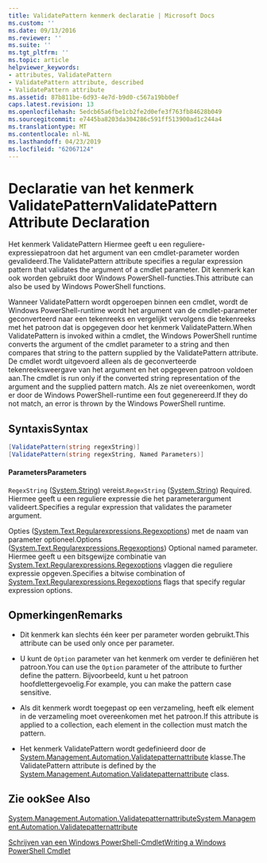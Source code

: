 ```yaml
---
title: ValidatePattern kenmerk declaratie | Microsoft Docs
ms.custom: ''
ms.date: 09/13/2016
ms.reviewer: ''
ms.suite: ''
ms.tgt_pltfrm: ''
ms.topic: article
helpviewer_keywords:
- attributes, ValidatePattern
- ValidatePattern attribute, described
- ValidatePattern attribute
ms.assetid: 87b811be-6d93-4e7d-b9d0-c567a19bb0ef
caps.latest.revision: 13
ms.openlocfilehash: 5edcb65a6fbe1cb2fe2d0efe3f763fb84628b049
ms.sourcegitcommit: e7445ba8203da304286c591ff513900ad1c244a4
ms.translationtype: MT
ms.contentlocale: nl-NL
ms.lasthandoff: 04/23/2019
ms.locfileid: "62067124"
---
```

# <a name="validatepattern-attribute-declaration"></a><span data-ttu-id="2bbda-102">Declaratie van het kenmerk ValidatePattern</span><span class="sxs-lookup"><span data-stu-id="2bbda-102">ValidatePattern Attribute Declaration</span></span>

<span data-ttu-id="2bbda-103">Het kenmerk ValidatePattern Hiermee geeft u een reguliere-expressiepatroon dat het argument van een cmdlet-parameter worden gevalideerd.</span><span class="sxs-lookup"><span data-stu-id="2bbda-103">The ValidatePattern attribute specifies a regular expression pattern that validates the argument of a cmdlet parameter.</span></span> <span data-ttu-id="2bbda-104">Dit kenmerk kan ook worden gebruikt door Windows PowerShell-functies.</span><span class="sxs-lookup"><span data-stu-id="2bbda-104">This attribute can also be used by Windows PowerShell functions.</span></span>

<span data-ttu-id="2bbda-105">Wanneer ValidatePattern wordt opgeroepen binnen een cmdlet, wordt de Windows PowerShell-runtime wordt het argument van de cmdlet-parameter geconverteerd naar een tekenreeks en vergelijkt vervolgens die tekenreeks met het patroon dat is opgegeven door het kenmerk ValidatePattern.</span><span class="sxs-lookup"><span data-stu-id="2bbda-105">When ValidatePattern is invoked within a cmdlet, the Windows PowerShell runtime converts the argument of the cmdlet parameter to a string and then compares that string to the pattern supplied by the ValidatePattern attribute.</span></span> <span data-ttu-id="2bbda-106">De cmdlet wordt uitgevoerd alleen als de geconverteerde tekenreeksweergave van het argument en het opgegeven patroon voldoen aan.</span><span class="sxs-lookup"><span data-stu-id="2bbda-106">The cmdlet is run only if the converted string representation of the argument and the supplied pattern match.</span></span> <span data-ttu-id="2bbda-107">Als ze niet overeenkomen, wordt er door de Windows PowerShell-runtime een fout gegenereerd.</span><span class="sxs-lookup"><span data-stu-id="2bbda-107">If they do not match, an error is thrown by the Windows PowerShell runtime.</span></span>

## <a name="syntax"></a><span data-ttu-id="2bbda-108">Syntaxis</span><span class="sxs-lookup"><span data-stu-id="2bbda-108">Syntax</span></span>

```csharp
[ValidatePattern(string regexString)]
[ValidatePattern(string regexString, Named Parameters)]
```

#### <a name="parameters"></a><span data-ttu-id="2bbda-109">Parameters</span><span class="sxs-lookup"><span data-stu-id="2bbda-109">Parameters</span></span>

<span data-ttu-id="2bbda-110">`RegexString` ([System.String](/dotnet/api/System.String)) vereist.</span><span class="sxs-lookup"><span data-stu-id="2bbda-110">`RegexString` ([System.String](/dotnet/api/System.String)) Required.</span></span> <span data-ttu-id="2bbda-111">Hiermee geeft u een reguliere expressie die het parameterargument valideert.</span><span class="sxs-lookup"><span data-stu-id="2bbda-111">Specifies a regular expression that validates the parameter argument.</span></span>

<span data-ttu-id="2bbda-112">Opties ([System.Text.Regularexpressions.Regexoptions](/dotnet/api/System.Text.RegularExpressions.RegexOptions)) met de naam van parameter optioneel.</span><span class="sxs-lookup"><span data-stu-id="2bbda-112">Options ([System.Text.Regularexpressions.Regexoptions](/dotnet/api/System.Text.RegularExpressions.RegexOptions)) Optional named parameter.</span></span> <span data-ttu-id="2bbda-113">Hiermee geeft u een bitsgewijze combinatie van [System.Text.Regularexpressions.Regexoptions](/dotnet/api/System.Text.RegularExpressions.RegexOptions) vlaggen die reguliere expressie opgeven.</span><span class="sxs-lookup"><span data-stu-id="2bbda-113">Specifies a bitwise combination of [System.Text.Regularexpressions.Regexoptions](/dotnet/api/System.Text.RegularExpressions.RegexOptions) flags that specify regular expression options.</span></span>

## <a name="remarks"></a><span data-ttu-id="2bbda-114">Opmerkingen</span><span class="sxs-lookup"><span data-stu-id="2bbda-114">Remarks</span></span>

- <span data-ttu-id="2bbda-115">Dit kenmerk kan slechts één keer per parameter worden gebruikt.</span><span class="sxs-lookup"><span data-stu-id="2bbda-115">This attribute can be used only once per parameter.</span></span>

- <span data-ttu-id="2bbda-116">U kunt de `Option` parameter van het kenmerk om verder te definiëren het patroon.</span><span class="sxs-lookup"><span data-stu-id="2bbda-116">You can use the `Option` parameter of the attribute to further define the pattern.</span></span> <span data-ttu-id="2bbda-117">Bijvoorbeeld, kunt u het patroon hoofdlettergevoelig.</span><span class="sxs-lookup"><span data-stu-id="2bbda-117">For example, you can make the pattern case sensitive.</span></span>

- <span data-ttu-id="2bbda-118">Als dit kenmerk wordt toegepast op een verzameling, heeft elk element in de verzameling moet overeenkomen met het patroon.</span><span class="sxs-lookup"><span data-stu-id="2bbda-118">If this attribute is applied to a collection, each element in the collection must match the pattern.</span></span>

- <span data-ttu-id="2bbda-119">Het kenmerk ValidatePattern wordt gedefinieerd door de [System.Management.Automation.Validatepatternattribute](/dotnet/api/System.Management.Automation.ValidatePatternAttribute) klasse.</span><span class="sxs-lookup"><span data-stu-id="2bbda-119">The ValidatePattern attribute is defined by the [System.Management.Automation.Validatepatternattribute](/dotnet/api/System.Management.Automation.ValidatePatternAttribute) class.</span></span>

## <a name="see-also"></a><span data-ttu-id="2bbda-120">Zie ook</span><span class="sxs-lookup"><span data-stu-id="2bbda-120">See Also</span></span>

[<span data-ttu-id="2bbda-121">System.Management.Automation.Validatepatternattribute</span><span class="sxs-lookup"><span data-stu-id="2bbda-121">System.Management.Automation.Validatepatternattribute</span></span>](/dotnet/api/System.Management.Automation.ValidatePatternAttribute)

[<span data-ttu-id="2bbda-122">Schrijven van een Windows PowerShell-Cmdlet</span><span class="sxs-lookup"><span data-stu-id="2bbda-122">Writing a Windows PowerShell Cmdlet</span></span>](./writing-a-windows-powershell-cmdlet.md)
